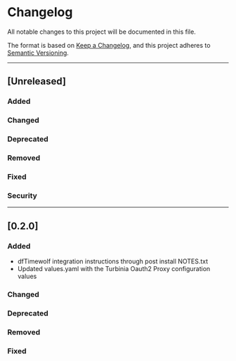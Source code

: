 # Changelog
All notable changes to this project will be documented in this file.

The format is based on [Keep a Changelog](https://keepachangelog.com/en/1.0.0/),
and this project adheres to [Semantic Versioning](https://semver.org/spec/v2.0.0.html).

---
## [Unreleased]
### Added
### Changed
### Deprecated
### Removed
### Fixed
### Security
---
## [0.2.0]
### Added
* dfTimewolf integration instructions through post install NOTES.txt
* Updated values.yaml with the Turbinia Oauth2 Proxy configuration values
### Changed
### Deprecated
### Removed
### Fixed